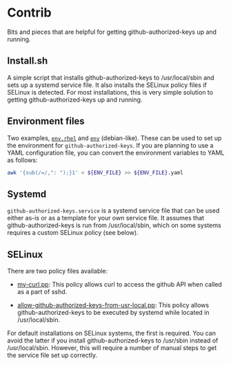 # Contrib

Bits and pieces that are helpful for getting github-authorized-keys up and running.

## Install.sh

A simple script that installs github-authorized-keys to /usr/local/sbin and sets up a
systemd service file. It also installs the SELinux policy files if SELinux is detected.
For most installations, this is very simple solution to getting github-authorized-keys
up and running.



## Environment files

Two examples, [`env.rhel`](env.rhel) and [`env`](env) (debian-like). These can be used to set up
the environment for `github-authorized-keys`. If you are planning to use a YAML configuration
file, you can convert the environment variables to YAML as follows:

```bash
awk '{sub(/=/,": ");}1' < ${ENV_FILE} >> ${ENV_FILE}.yaml
```

## Systemd

`github-authorized-keys.service` is a systemd service file that can be used either as-is
or as a template for your own service file. It assumes that github-authorized-keys is
run from /usr/local/sbin, which on some systems requires a custom SELinux policy (see below).

## SELinux

There are two policy files available:

- [my-curl.pp](my-curl.pp): This policy allows curl to access the github API when called as
  a part of sshd.

- [allow-github-authorized-keys-from-usr-local.pp](allow-github-authorized-keys-from-usr-local.pp):
  This policy allows github-authorized-keys to be executed by systemd while located in /usr/local/sbin.

For default installations on SELinux systems, the first is required. You can avoid the latter if you
install github-authorized-keys to /usr/sbin instead of /usr/local/sbin. However, this will require 
a number of manual steps to get the service file set up correctly.
